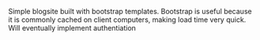 Simple blogsite built with bootstrap templates. Bootstrap is useful because it is commonly cached on client computers, making load time very quick.
Will eventually implement authentiation